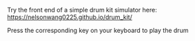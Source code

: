 Try the front end of a simple drum kit simulator here: https://nelsonwang0225.github.io/drum_kit/

Press the corresponding key on your keyboard to play the drum
